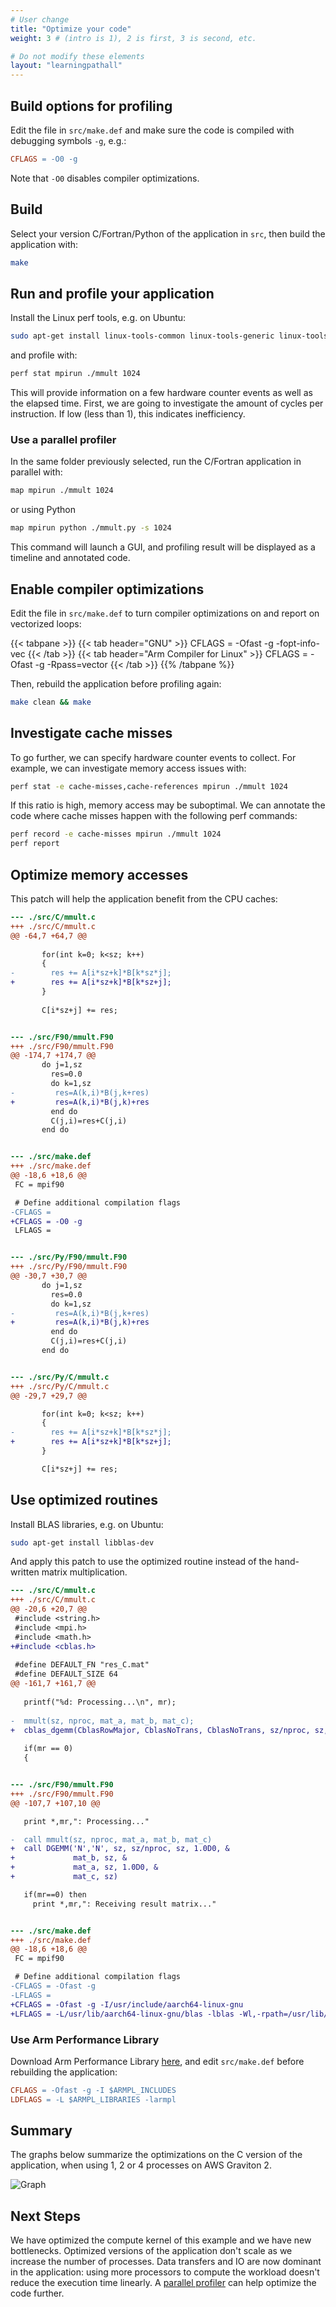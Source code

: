 ```yaml
---
# User change
title: "Optimize your code"
weight: 3 # (intro is 1), 2 is first, 3 is second, etc.

# Do not modify these elements
layout: "learningpathall"
---
```


## Build options for profiling

Edit the file in `src/make.def` and make sure the code is compiled with debugging symbols `-g`, e.g.:

```makefile
CFLAGS = -O0 -g
```

Note that `-O0` disables compiler optimizations.

## Build

Select your version C/Fortran/Python of the application in `src`, then build the application with:

```bash {  command_line="user@localhost" }
make
```

## Run and profile your application

Install the Linux perf tools, e.g. on Ubuntu:

```bash {  command_line="user@localhost" }
sudo apt-get install linux-tools-common linux-tools-generic linux-tools-`uname -r`
```

and profile with:

```bash {  command_line="user@localhost" }
perf stat mpirun ./mmult 1024
```

This will provide information on a few hardware counter events as well as the elapsed time. First, we are going to investigate the amount of cycles per instruction. If low (less than 1), this indicates inefficiency.

### Use a parallel profiler

In the same folder previously selected, run the C/Fortran application in parallel with:

```bash {  command_line="user@localhost" }
map mpirun ./mmult 1024
```

or using Python

```bash {  command_line="user@localhost" }
map mpirun python ./mmult.py -s 1024
```

This command will launch a GUI, and profiling result will be displayed as a timeline and annotated code.

## Enable compiler optimizations

Edit the file in `src/make.def` to turn compiler optimizations on and report on vectorized loops: 

{{< tabpane >}}
  {{< tab header="GNU" >}}
  CFLAGS = -Ofast -g -fopt-info-vec
  {{< /tab >}}
  {{< tab header="Arm Compiler for Linux" >}}
  CFLAGS = -Ofast -g -Rpass=vector
  {{< /tab >}}
{{% /tabpane %}}


Then, rebuild the application before profiling again:

```bash {  command_line="user@localhost" }
make clean && make
```

## Investigate cache misses

To go further, we can specify hardware counter events to collect. For example, we can investigate memory access issues with:

```bash {  command_line="user@localhost" }
perf stat -e cache-misses,cache-references mpirun ./mmult 1024
```

If this ratio is high, memory access may be suboptimal. We can annotate the code where cache misses happen with the following perf commands:

```bash {  command_line="user@localhost" }
perf record -e cache-misses mpirun ./mmult 1024
perf report
```

## Optimize memory accesses

This patch will help the application benefit from the CPU caches:

```patch
--- ./src/C/mmult.c
+++ ./src/C/mmult.c
@@ -64,7 +64,7 @@
 
       for(int k=0; k<sz; k++)
       {
-        res += A[i*sz+k]*B[k*sz*j];
+        res += A[i*sz+k]*B[k*sz+j];
       }
 
       C[i*sz+j] += res;


--- ./src/F90/mmult.F90
+++ ./src/F90/mmult.F90
@@ -174,7 +174,7 @@
       do j=1,sz
         res=0.0
         do k=1,sz
-         res=A(k,i)*B(j,k+res)
+         res=A(k,i)*B(j,k)+res
         end do
         C(j,i)=res+C(j,i)
       end do


--- ./src/make.def
+++ ./src/make.def
@@ -18,6 +18,6 @@
 FC = mpif90

 # Define additional compilation flags
-CFLAGS =
+CFLAGS = -O0 -g
 LFLAGS =


--- ./src/Py/F90/mmult.F90
+++ ./src/Py/F90/mmult.F90
@@ -30,7 +30,7 @@
       do j=1,sz
         res=0.0
         do k=1,sz
-         res=A(k,i)*B(j,k+res)
+         res=A(k,i)*B(j,k)+res
         end do
         C(j,i)=res+C(j,i)
       end do


--- ./src/Py/C/mmult.c
+++ ./src/Py/C/mmult.c
@@ -29,7 +29,7 @@

       for(int k=0; k<sz; k++)
       {
-        res += A[i*sz+k]*B[k*sz*j];
+        res += A[i*sz+k]*B[k*sz+j];
       }

       C[i*sz+j] += res;
```

## Use optimized routines

Install BLAS libraries, e.g. on Ubuntu:

```bash {  command_line="user@localhost" }
sudo apt-get install libblas-dev
```

And apply this patch to use the optimized routine instead of the hand-written matrix multiplication.

```patch
--- ./src/C/mmult.c
+++ ./src/C/mmult.c
@@ -20,6 +20,7 @@
 #include <string.h>
 #include <mpi.h>
 #include <math.h>
+#include <cblas.h>
 
 #define DEFAULT_FN "res_C.mat"
 #define DEFAULT_SIZE 64
@@ -161,7 +161,7 @@
 
   printf("%d: Processing...\n", mr);
   
-  mmult(sz, nproc, mat_a, mat_b, mat_c);
+  cblas_dgemm(CblasRowMajor, CblasNoTrans, CblasNoTrans, sz/nproc, sz, sz, 1.0, mat_a, sz, mat_b, sz, 1.0, mat_c, sz);
   
   if(mr == 0)
   {


--- ./src/F90/mmult.F90
+++ ./src/F90/mmult.F90
@@ -107,7 +107,10 @@

   print *,mr,": Processing..."

-  call mmult(sz, nproc, mat_a, mat_b, mat_c)
+  call DGEMM('N','N', sz, sz/nproc, sz, 1.0D0, &
+             mat_b, sz, &
+             mat_a, sz, 1.0D0, &
+             mat_c, sz)

   if(mr==0) then
     print *,mr,": Receiving result matrix..."


--- ./src/make.def
+++ ./src/make.def
@@ -18,6 +18,6 @@
 FC = mpif90

 # Define additional compilation flags
-CFLAGS = -Ofast -g
-LFLAGS =
+CFLAGS = -Ofast -g -I/usr/include/aarch64-linux-gnu
+LFLAGS = -L/usr/lib/aarch64-linux-gnu/blas -lblas -Wl,-rpath=/usr/lib/aarch64-linux-gnu/blas
```

### Use Arm Performance Library

Download Arm Performance Library [here](https://developer.arm.com/downloads/-/arm-performance-libraries), and edit `src/make.def` before rebuilding the application:

```makefile
CFLAGS = -Ofast -g -I $ARMPL_INCLUDES
LDFLAGS = -L $ARMPL_LIBRARIES -larmpl
```

## Summary

The graphs below summarize the optimizations on the C version of the application, when using 1, 2 or 4 processes on AWS Graviton 2.

![Graph](https://raw.githubusercontent.com/armflorentlebeau/arm_hpc_tools_trial/master/.github/data/graph.png)

## Next Steps

We have optimized the compute kernel of this example and we have new bottlenecks. Optimized versions of the application don't scale as we increase the number of processes. Data transfers and IO are now dominant in the application: using more processors to compute the workload doesn't reduce the execution time linearly. A [parallel profiler](https://youtu.be/zIITp7ZqZXI) can help optimize the code further.

